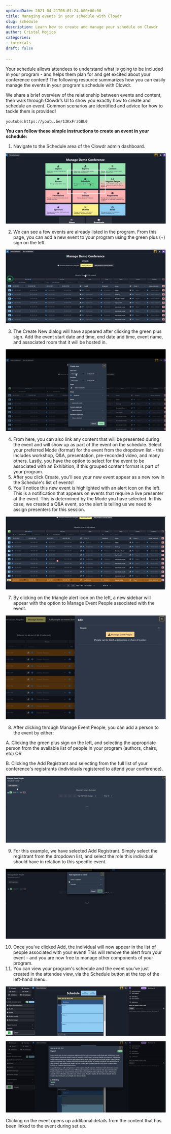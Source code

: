 ```yaml
---
updatedDate: 2021-04-21T06:01:24.000+00:00
title: Managing events in your schedule with Clowdr
slug: schedule
description: Learn how to create and manage your schedule on Clowdr
author: Cristal Mojica
categories:
- tutorials
draft: false

---
```

Your schedule allows attendees to understand what is going to be included in your program - and helps them plan for and get excited about your conference content! The following resource summarizes how you can easily manage the events in your program's schedule with Clowdr.

We share a brief overview of the relationship between events and content, then walk through Clowdr’s UI to show you exactly how to create and schedule an event. Common scenarios are identified and advice for how to tackle them is provided!

`youtube:https://youtu.be/13KxFrzGBL0`

**You can follow these simple instructions to create an event in your schedule:**

1. Navigate to the Schedule area of the Clowdr admin dashboard.

![](/images/schedule-1.jpg)

2. We can see a few events are already listed in the program. From this page, you can add a new event to your program using the green plus (+) sign on the left.

![](/images/schedule-2.jpg)

3. The Create New dialog will have appeared after clicking the green plus sign. Add the event start date and time, end date and time, event name, and associated room that it will be hosted in.

![](/images/schedule-3.jpg)

4. From here, you can also link any content that will be presented during the event and will show up as part of the event on the schedule. Select your preferred Mode (format) for the event from the dropdown list - this includes workshop, Q&A, presentation, pre-recorded video, and many others.  Lastly, you have the option to select for the event to be associated with an Exhibition, if this grouped content format is part of your program.
5. After you click Create, you'll see your new event appear as a new row in the Schedule's list of events!
6. You'll notice this new event is highlighted with an alert icon on the left.  This is a notification that appears on events that require a live presenter at the event. This is determined by the Mode you have selected. In this case, we created a Q&A event, so the alert is telling us we need to assign presenters for this session.

![](/images/schedule-4.jpg)

7. By clicking on the triangle alert icon on the left, a new sidebar will appear with the option to Manage Event People associated with the event.

![](/images/schedule-5.jpg)

8. After clicking through Manage Event People, you can add a person to the event by either:

A. Clicking the green plus sign on the left, and selecting the appropriate person from the available list of people in your program (authors, chairs, etc) OR

B. Clicking the Add Registrant and selecting from the full list of your conference's registrants (individuals registered to attend your conference).

![](/images/schedule-6.jpg)

9. For this example, we have selected Add Registrant. Simply select the registrant from the dropdown list, and select the role this individual should have in relation to this specific event.

![](/images/schedule-7.jpg)

10. Once you've clicked Add, the individual will now appear in the list of people associated with your event! This will remove the alert from your event - and you are now free to manage other components of your program.
11. You can view your program's schedule and the event you've just created in the attendee view, via the Schedule button at the top of the left-hand menu.

![](/images/schedule-11.jpg)

![](/images/schedule-10.jpg)

Clicking on the event opens up additional details from the content that has been linked to the event during set up.